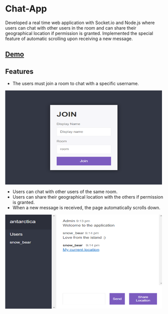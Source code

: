 # Chat-App
Developed a real time web application with Socket.io and Node.js where users can chat with other users in the room and can share their geographical location if permission is granted. Implemented  the special feature of automatic scrolling upon receiving a new message.

## [Demo](https://ankita-chatapp.herokuapp.com/)

## Features
- The users must join a room to chat with a specific username.

 <img align="center" src="https://github.com/Ankitabit3496/Chat-App/blob/main/Images/Image_1.png" width="500" height="300"/>
 
- Users can chat with other users of the same room.
- Users can share their geographical location with the others if permission is granted.
- When a new message is received, the page automatically scrolls down.

 <img align="center" src="https://github.com/Ankitabit3496/Chat-App/blob/main/Images/Image_2.png" width="500" height="300"/>
